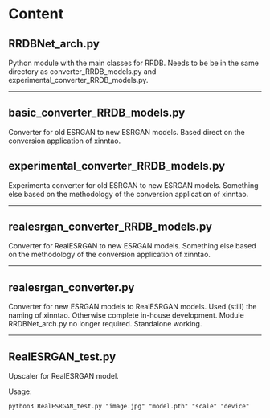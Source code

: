 # Content

## RRDBNet_arch.py

Python module with the main classes for RRDB. Needs to be be in the same directory as converter_RRDB_models.py and experimental_converter_RRDB_models.py.

---

## basic_converter_RRDB_models.py

Converter for old ESRGAN to new ESRGAN models. Based direct on the conversion application of xinntao.

## experimental_converter_RRDB_models.py

Experimenta converter for old ESRGAN to new ESRGAN models. Something else based on the methodology of the conversion application of xinntao.

---

## realesrgan_converter_RRDB_models.py

Converter for RealESRGAN to new ESRGAN models. Something else based on the methodology of the conversion application of xinntao.

---

## realesrgan_converter.py

Converter for new ESRGAN models to RealESRGAN models. Used (still) 
the naming of xinntao. Otherwise complete in-house development.
Module RRDBNet_arch.py no longer required. Standalone working.

---

## RealESRGAN_test.py

Upscaler for RealESRGAN model.

Usage:

````
python3 RealESRGAN_test.py "image.jpg" "model.pth" "scale" "device"
````

